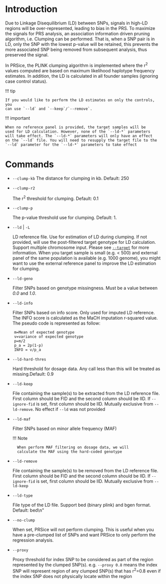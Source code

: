 # Introduction
Due to Linkage Disequilibrium (LD) between SNPs,
signals in high-LD regions will be over-represented,
leading to bias in the PRS.
To maximize the signals for PRS analysis, an association
information driven pruning algorithm, i.e. Clumping can be
performed.
That is, when a SNP pair is in LD, only the SNP with the
lowest p-value will be retained, this prevents the more associated
SNP being removed from subsequent analysis, thus preserved the signal.

In PRSice, the PLINK clumping algorithm is implemented where
the r<sup>2</sup> values computed are based on maximum likelihood haplotype
frequency estimates.
In addition, the LD is calculated in all founder samples (ignoring case control
status).

!!! tip

    If you would like to perform the LD estimates on only the controls, you
    can use `--ld` and `--keep`/`--remove`.

!!! important

    When no reference panel is provided, the target samples will be
    used for LD calculation. However, none of the `--ld-*` parameters
    will take effect. The `--ld-*` parameters will only have an effect
    on the `--ld` file. You will need to resupply the target file to the
    `--ld` parameter for the `--ld-*` parameters to take effect

# Commands
- `--clump-kb`
    The distance for clumping in kb. Default: 250

- `--clump-r2`

    The r<sup>2</sup> threshold for clumping. Default: 0.1

- `--clump-p`

    The p-value threshold use for clumping. Default: 1.

- `--ld` | `-L`

    LD reference file. Use for estimation of LD during clumping.
    If not provided, will use the post-filtered target genotype
    for LD calculation. Support multiple chromosome input.
    Please see [`--target`](target_file.md#target-file-related-parameters) for more information.
    When you target sample is small (e.g. < 500) and
    external panel of the same population is available (e.g. 1000 genome),
    you might want to use the external reference panel
    to improve the LD estimation for clumping.

- `--ld-geno`

    Filter SNPs based on genotype missingness. Must be a value
    between *0.0* and *1.0*.

- `--ld-info`

    Filter SNPs based on info score. Only used for imputed LD reference.
    The INFO score is calculated as the MaCH imputation r-squared value.
    The pseudo code is represented as follow:

```
    m=Mean of expected genotype
    v=variance of expected genotype
    p=m/2
    p_a = 2p(1-p)
    INFO = v/p_a
```

- `--ld-hard-thres`

    Hard threshold for dosage data. Any call less than
    this will be treated as missing.Default: 0.9

- `--ld-keep`

    File containing the sample(s) to be extracted from
    the LD reference file. First column should be FID and
    the second column should be IID. If `--ignore-fid` is
    set, first column should be IID.
    Mutually exclusive from `--ld-remove`. No effect if `--ld` was not provided

- `--ld-maf`

    Filter SNPs based on minor allele frequency (MAF)

    !!! Note

        When perform MAF filtering on dosage data, we will
        calculate the MAF using the hard-coded genotype

- `--ld-remove`

    File containing the sample(s) to be removed from
    the LD reference file. First column should be FID and
    the second column should be IID. If `--ignore-fid` is
    set, first column should be IID.
    Mutually exclusive from `--ld-keep`

- `--ld-type`

    File type of the LD file. Support bed (binary plink)
    and bgen format. Default: bed\n"

- `--no-clump`

    When set, PRSice will not perform clumping. This is useful when you have
    a pre-clumped list of SNPs and want PRSice to only perform the regression
    analysis.

- `--proxy`

    Proxy threshold for index SNP to be considered
    as part of the region represented by the clumped
    SNP(s). e.g. `--proxy 0.8` means the index SNP will
    represent region of any clumped SNP(s) that has
    r<sup>2</sup>=0.8 even if the index SNP does not physically
    locate within the region
